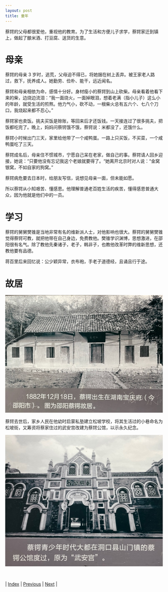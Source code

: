 ```yaml
---
layout: post
title: 童年
---
```


蔡锷的父母都很爱他，重视他的教育。为了生活和方便儿子求学，蔡锷家迁到镇上，做起了酿米酒、打豆腐、送货的生意。

# 母亲

蔡锷的母亲 3 岁时，逃荒，父母迫不得已，将她捆在树上丢弃。被王家老人路过，救下，抚养成人。她勤劳、俭朴、能干，远近闻名。

蔡锷和母亲相依为命，感情十分好。身材瘦小的蔡锷到山上砍柴。母亲看着他看下来的柴，边烧边流泪：“我一面烧火，一面掉眼泪，想着老满（指小儿子）这么小的年龄，就受生活的煎熬。他力气小，砍不动，一根柴火总有五六个、七八个刀口，我烧起来都不忍心。”

蔡锷家也卖饭。挑夫买饭是赊账，等回来后才还饭钱。一天接连过了很多挑夫，把饭都吃完了。晚上，妈妈问蔡锷饿不饿，蔡锷说：米都没了，还饿什么。

蔡锷小时候出门三天，家里给他带了一个咸鸭蛋。一路上只买饭，不买菜，一个咸鸭蛋吃了三天。

蔡锷成名后，母亲住不惯城市，宁愿自己呆在老家，做自己的事。蔡锷请人回乡迎接，她说：“只要他没有忘记我这个老娘就要得了。“她离开北京时对人说：“金窝银窝，不如自家的狗窝。”

蔡锷病危要去日本时，给朋友写信，说想见母亲一面，但未能如愿。

所以蔡锷从小知艰苦、懂感恩。他理解普通老百姓生活的疾苦，懂得感恩普通大众，因为他就是他们中的一员。

# 学习

蔡锷的舅舅樊锥是当地非常有名的维新派人士，对他影响也很大。蔡锷的舅舅樊锥觉得蔡锷可教，就把他带在自己身边，免费教他。樊锥学识渊博，思想激进，在邵阳很有名气。除了教他先秦诸子，老子，韩非子，也教他改革时弊的维新思想，还教他要有品德。

蒋百里后来回忆说：公少颖异常，衣布袍，手老子道德经，且诵且行于途。

# 故居

![蔡锷故居](fig/1-1-0.jpeg "蔡锷故居")

蔡锷去世后，家乡人民在他幼时启蒙私塾建立松坡学校，将其生活过的小巷命名为松坡街，又筹资将蔡家住过的武安宫改建为蔡锷公馆，以示永久纪念。

![武安宫](fig/1-1-1.jpeg "武安宫")

<br/>

| [Index](./) | [Previous](0-4-intro) | [Next](1-3-school) |

